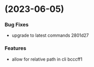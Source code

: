 #  (2023-06-05)


### Bug Fixes

* upgrade to latest commands 2801d27


### Features

* allow for relative path in cli bcccff1



